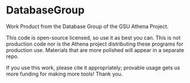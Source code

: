DatabaseGroup
=============

Work Product from the Database Group of the GSU Athena Project.

This code is open-source licensed, so use it as best you can. This is not production code nor is the Athena project distributing these programs for production use. Materials that are more polished will appear in a separate repo.

If you use this work, please cite it appropriately; provable usage gets us more funding for making more tools!  Thank you.
